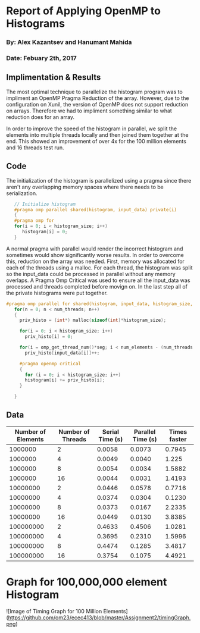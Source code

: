 # Report of Applying OpenMP to Histograms

### By: Alex Kazantsev and Hanumant Mahida
### Date: Febuary 2th, 2017

## Implimentation & Results
The most optimal technique to parallelize the histogram program was to impliment an OpenMP Pragma Reduction of the array. However, due to the configuration on Xunil, the version of OpenMP does not support reduction on arrays. Therefore we had to impliment something similar to what reduction does for an array. 

In order to improve the speed of the histogram in parallel, we split the elements into multiple threads locally and then joined them together at the end. This showed an improvement of over 4x for the 100 million elements and 16 threads test run. 

## Code
The initialization of the histogram is parallelized using a pragma since there aren't any overlapping memory spaces where there needs to be serialization.
```C
   // Initialize histogram
   #pragma omp parallel shared(histogram, input_data) private(i)
   {
   #pragma omp for
   for(i = 0; i < histogram_size; i++)
      histogram[i] = 0;
   }
```

A normal pragma with parallel would render the incorrect histogram and sometimes would show significantly worse results. In order to overcome this, reduction on the array was needed. First, memory was allocated for each of the threads using a malloc. For each thread, the histogram was split so the input_data could be processed in parallel without any memory overlaps. A Pragma Omp Critical was used to ensure all the input_data was processed and threads completed before movign on. In the last step all of the private histograms were put together. 

```C
#pragma omp parallel for shared(histogram, input_data, histogram_size, num_elements)   private(n, i, priv_histo)
   for(n = 0; n < num_threads; n++)
   {
     priv_histo = (int*) malloc(sizeof(int)*histogram_size);

     for(i = 0; i < histogram_size; i++)
       priv_histo[i] = 0;

     for(i = omp_get_thread_num()*seg; i < num_elements - (num_threads - omp_get_thread_num() - 1)*seg; i++)
       priv_histo[input_data[i]]++;

     #pragma openmp critical
     {
       for (i = 0; i < histogram_size; i++)
       histogram[i] += priv_histo[i];
     }

   }
```




## Data

| Number of Elements |	Number of Threads	| Serial Time (s)	| Parallel Time (s) |	Times faster |
| ------------------|-------------|-----------------|-------------------|--------------|
| 1000000	| 2 |	0.0058	| 0.0073 | 0.7945 |
| 1000000	| 4 | 0.0049	| 0.0040 | 1.225 |
| 1000000	| 8 | 0.0054 | 0.0034 | 1.5882 |
| 1000000	| 16 | 0.0044 |	0.0031 | 1.4193 |
| 10000000	| 2 | 0.0446 | 0.0578 | 0.7716 |
| 10000000	| 4 | 0.0374 | 0.0304	| 0.1230 |
| 10000000	| 8 | 0.0373 | 0.0167 | 2.2335 |
| 10000000	| 16 | 0.0449 |	0.0130 | 3.8385 |
| 100000000	| 2 | 0.4633 | 0.4506 | 1.0281 |
| 100000000	| 4 | 0.3695 | 0.2310 | 1.5996 |
| 100000000	| 8 | 0.4474 | 0.1285 | 3.4817 |
| 100000000	| 16 | 0.3754 |	0.1075	| 4.4921 |



# Graph for 100,000,000 element Histogram

![Image of Timing Graph for 100 Million Elements]
(https://github.com/om23/ecec413/blob/master/Assignment2/timingGraph.png)

